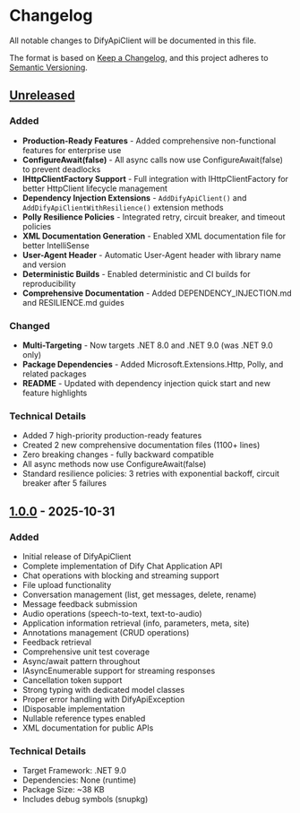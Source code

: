 # Changelog

All notable changes to DifyApiClient will be documented in this file.

The format is based on [Keep a Changelog](https://keepachangelog.com/en/1.0.0/),
and this project adheres to [Semantic Versioning](https://semver.org/spec/v2.0.0.html).

## [Unreleased]

### Added
- **Production-Ready Features** - Added comprehensive non-functional features for enterprise use
- **ConfigureAwait(false)** - All async calls now use ConfigureAwait(false) to prevent deadlocks
- **IHttpClientFactory Support** - Full integration with IHttpClientFactory for better HttpClient lifecycle management
- **Dependency Injection Extensions** - `AddDifyApiClient()` and `AddDifyApiClientWithResilience()` extension methods
- **Polly Resilience Policies** - Integrated retry, circuit breaker, and timeout policies
- **XML Documentation Generation** - Enabled XML documentation file for better IntelliSense
- **User-Agent Header** - Automatic User-Agent header with library name and version
- **Deterministic Builds** - Enabled deterministic and CI builds for reproducibility
- **Comprehensive Documentation** - Added DEPENDENCY_INJECTION.md and RESILIENCE.md guides

### Changed
- **Multi-Targeting** - Now targets .NET 8.0 and .NET 9.0 (was .NET 9.0 only)
- **Package Dependencies** - Added Microsoft.Extensions.Http, Polly, and related packages
- **README** - Updated with dependency injection quick start and new feature highlights

### Technical Details
- Added 7 high-priority production-ready features
- Created 2 new comprehensive documentation files (1100+ lines)
- Zero breaking changes - fully backward compatible
- All async methods now use ConfigureAwait(false)
- Standard resilience policies: 3 retries with exponential backoff, circuit breaker after 5 failures 

## [1.0.0] - 2025-10-31

### Added
- Initial release of DifyApiClient
- Complete implementation of Dify Chat Application API
- Chat operations with blocking and streaming support
- File upload functionality
- Conversation management (list, get messages, delete, rename)
- Message feedback submission
- Audio operations (speech-to-text, text-to-audio)
- Application information retrieval (info, parameters, meta, site)
- Annotations management (CRUD operations)
- Feedback retrieval
- Comprehensive unit test coverage
- Async/await pattern throughout
- IAsyncEnumerable support for streaming responses
- Cancellation token support
- Strong typing with dedicated model classes
- Proper error handling with DifyApiException
- IDisposable implementation
- Nullable reference types enabled
- XML documentation for public APIs

### Technical Details
- Target Framework: .NET 9.0
- Dependencies: None (runtime)
- Package Size: ~38 KB
- Includes debug symbols (snupkg)

[Unreleased]: https://github.com/HK-Zhang/DifyApiClient/compare/v1.0.0...HEAD
[1.0.0]: https://github.com/HK-Zhang/DifyApiClient/releases/tag/v1.0.0
